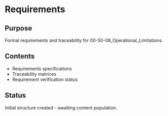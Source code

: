 # Requirements

## Purpose
Formal requirements and traceability for 00-50-08_Operational_Limitations.

## Contents
- Requirements specifications
- Traceability matrices
- Requirement verification status

## Status
Initial structure created - awaiting content population.
